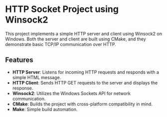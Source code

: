 # HTTP Socket Project using Winsock2

This project implements a simple HTTP server and client using Winsock2 on Windows. Both the server and client are built using CMake, and they demonstrate basic TCP/IP communication over HTTP.


## Features
- **HTTP Server**: Listens for incoming HTTP requests and responds with a simple HTML message.
- **HTTP Client**: Sends HTTP GET requests to the server and displays the response.
- **Winsock2**: Utilizes the Windows Sockets API for network communication.
- **CMake**: Builds the project with cross-platform compatibility in mind.
- **Make**: Simple build automation.
